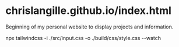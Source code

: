 # chrislangille.github.io/index.html

Beginning of my personal website to display projects and information.

npx tailwindcss -i ./src/input.css -o ./build/css/style.css --watch
